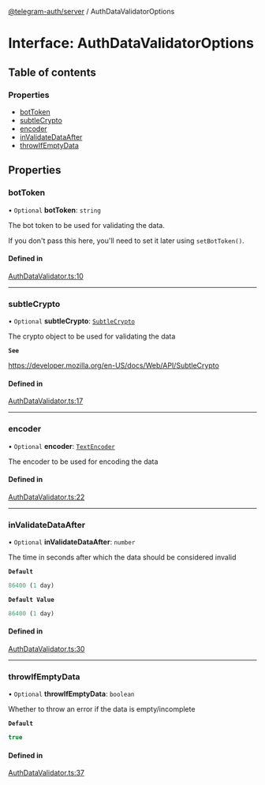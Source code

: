 [@telegram-auth/server](../README.md) / AuthDataValidatorOptions

# Interface: AuthDataValidatorOptions

## Table of contents

### Properties

- [botToken](AuthDataValidatorOptions.md#bottoken)
- [subtleCrypto](AuthDataValidatorOptions.md#subtlecrypto)
- [encoder](AuthDataValidatorOptions.md#encoder)
- [inValidateDataAfter](AuthDataValidatorOptions.md#invalidatedataafter)
- [throwIfEmptyData](AuthDataValidatorOptions.md#throwifemptydata)

## Properties

### botToken

• `Optional` **botToken**: `string`

The bot token to be used for validating the data.

If you don't pass this here, you'll need to set it later using `setBotToken()`.

#### Defined in

[AuthDataValidator.ts:10](https://github.com/manzoorwanijk/telegram-auth/blob/5d7eb0c/packages/server/src/AuthDataValidator.ts#L10)

___

### subtleCrypto

• `Optional` **subtleCrypto**: [`SubtleCrypto`]( https://developer.mozilla.org/en-US/docs/Web/API/SubtleCrypto )

The crypto object to be used for validating the data

**`See`**

https://developer.mozilla.org/en-US/docs/Web/API/SubtleCrypto

#### Defined in

[AuthDataValidator.ts:17](https://github.com/manzoorwanijk/telegram-auth/blob/5d7eb0c/packages/server/src/AuthDataValidator.ts#L17)

___

### encoder

• `Optional` **encoder**: [`TextEncoder`]( https://developer.mozilla.org/en-US/docs/Web/API/TextEncoder )

The encoder to be used for encoding the data

#### Defined in

[AuthDataValidator.ts:22](https://github.com/manzoorwanijk/telegram-auth/blob/5d7eb0c/packages/server/src/AuthDataValidator.ts#L22)

___

### inValidateDataAfter

• `Optional` **inValidateDataAfter**: `number`

The time in seconds after which the data should be considered invalid

**`Default`**

```ts
86400 (1 day)
```

**`Default Value`**

```ts
86400 (1 day)
```

#### Defined in

[AuthDataValidator.ts:30](https://github.com/manzoorwanijk/telegram-auth/blob/5d7eb0c/packages/server/src/AuthDataValidator.ts#L30)

___

### throwIfEmptyData

• `Optional` **throwIfEmptyData**: `boolean`

Whether to throw an error if the data is empty/incomplete

**`Default`**

```ts
true
```

#### Defined in

[AuthDataValidator.ts:37](https://github.com/manzoorwanijk/telegram-auth/blob/5d7eb0c/packages/server/src/AuthDataValidator.ts#L37)

